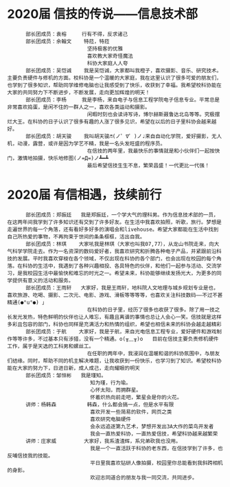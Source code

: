 # 2020届 信技的传说——信息技术部
          部长团成员：袁榕     行有不得，反求诸己
          部长团成员：余翰文    特菈，特菈
                              坚持极客的优雅
                              喜欢教大家奇怪魔法
                              科协大家庭人人夸
          部长团成员：吴恺诚    我是吴恺诚，大家都叫我橙子，喜欢摄影、音乐、研究技术。主要负责硬件与修机的方面。校科协是一个温暖的大家庭，我在这里认识了很多可爱的朋友们，也学到了很多知识，帮助同学维修电脑也让我感受到了快乐，收获到了幸福。我希望校科协能在大家的共同努力下不断进步，不断发展，走向更加辉煌的明天！
          部长团成员：李杨     我是李杨，来自电子与信息工程学院电子信息专业。平常总是非常喜欢捣蛋，是闲不住的一群人之一，喜欢各类运动和摄影。
                              闲暇时刻也会读诗写诗，博尔赫斯聂鲁达北岛等等。究极摆烂大王。在科协的日子认识了很多有趣的人涨了很多见识，希望在以后的日子里科协会越来越好。
          部长团成员：胡天骏    我叫胡天骏♬(ノ゜∇゜)ノ♩来自自动化学院，爱好摄影，无人机，动漫，露营，或许是因为学艺不精，我是一名头发旺盛的程序员。
                              在信技的两年里，我最快乐的事情就是和小伙伴们一起按快门，激情地拍摄，快乐地修图(ノ=Д=)ノ┻━┻
                              最后希望信技生生不息，繁荣昌盛！一代更比一代强！

# 2020届 有信相遇，技续前行
          部长团成员：郑振廷   我是郑振廷，一个学大气的理科男。作为信息技术部的一员，在这两年间我学到了许多知识还有交到了许多好友。在生活中我喜欢拍照，听歌，旅行。梦想是走遍世界的每一个角落，还有看好多好多的演唱会和livehouse。希望大家都能在生活中找到自己所热爱的事物，不再拘束于世间的条条框框，活出自我。
          部长团成员：林琪    大家吼我是林琪（大家也叫我07,77），从龙山书院走来，向大气科学学院走去。作为一名资深的数码爱好者，我喜欢研究和折腾各种电子产品，并紧跟前沿科技的发展。平时我喜欢穿梭在各个领域，不仅出现在科协的各个部门，也会出现在校园的每个角落。在科协的生活中，我遇到了各种兴趣相投、各具特色的伙伴，和他们一起参与活动、交流学习，是我校园生活中最愉快和难忘的时光之一。希望未来，科协能够继续发扬光大，为更多的同学提供有意义的活动和服务。
          部长团成员：王雨轩   大家好，我是王雨轩，地科院人文地理与城乡规划专业是也，喜欢旅游、吃喝、摄影、二次元、电影、游戏、滑板等等等等，也喜欢关注科技数码——不过不甚精通(●°u°●)​ 」
                              在科协的日子里，经历了很多也收获了很多。除了用一技之长发光发热，特色鲜明的伙伴也让人难忘，有趣且离谱的事情也总让人会心一笑。信技就是这样多彩且包容的部门，科协也同样是充满活力和热情的组织，希望也相信未来的科协会越走越精彩
          部长团成员：于航    大家好，我是于航，来自光电信息工程专业，爱好硬件和游戏制作等等许多，不过基本只有涉猎，没有一个精通。o(╥﹏╥)o   目前在信技主要负责修机硬件工作，属于是天选的工科男和螺丝工。
                              在任职的两年中，我浸润在温暖和谐的科协氛围中，与朋友们结缘。同时，帮助不同的机主解决难题，让我收获到一份快乐，也学习到了知识。希望校科协能在大家的努力下，日进日新，成人成己，走向耀眼的明天
          部长团成员：邹恒彬   我是瑾知。
                               知为瑾，行为瑜。
                               心怀太阳，而拥群星。
                               怀着炽热向前走吧，繁星会是你的火花。
          讲师：杨韩森          韩森，什么都会搞一点，但是水平有限
                               喜欢开发一些简易的软件，网页之类
                               喜欢研究电脑硬件
                               会永远追逐第九艺术，梦想开发出3A大作的菜鸟开发者
                               我会一直热爱科协，一直热爱信技，希望科协越来越繁荣
          讲师：庄家威         大家好，我系渣渣辉，系兄弟砍我也没用。
                               我是一个一直活跃于科协的老东西，在信技学到了许多，也反哺信技我的技能。
                               平日里我喜欢钻研人像拍摄，校园里你总能看到我斜跨相机的身影。
                               欢迎志同道合的朋友与我一同交流，共同进步。

